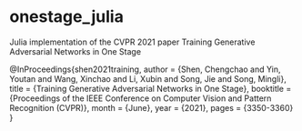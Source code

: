 # onestage_julia
Julia implementation of the CVPR 2021 paper Training Generative Adversarial Networks in One Stage

@InProceedings{shen2021training,
    author    = {Shen, Chengchao and Yin, Youtan and Wang, Xinchao and Li, Xubin and Song, Jie and Song, Mingli},
    title     = {Training Generative Adversarial Networks in One Stage},
    booktitle = {Proceedings of the IEEE Conference on Computer Vision and Pattern Recognition (CVPR)},
    month     = {June},
    year      = {2021},
    pages     = {3350-3360}
}
